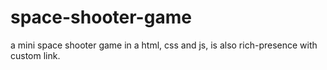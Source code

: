 # space-shooter-game
a mini space shooter game in a html, css and js, is also rich-presence with custom link.
